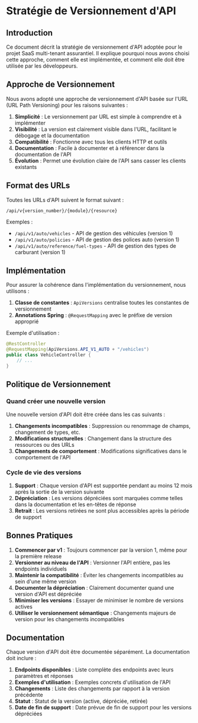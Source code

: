 # Stratégie de Versionnement d'API

## Introduction

Ce document décrit la stratégie de versionnement d'API adoptée pour le projet SaaS multi-tenant assurantiel. Il explique
pourquoi nous avons choisi cette approche, comment elle est implémentée, et comment elle doit être utilisée par les
développeurs.

## Approche de Versionnement

Nous avons adopté une approche de versionnement d'API basée sur l'URL (URL Path Versioning) pour les raisons suivantes :

1. **Simplicité** : Le versionnement par URL est simple à comprendre et à implémenter
2. **Visibilité** : La version est clairement visible dans l'URL, facilitant le débogage et la documentation
3. **Compatibilité** : Fonctionne avec tous les clients HTTP et outils
4. **Documentation** : Facile à documenter et à référencer dans la documentation de l'API
5. **Évolution** : Permet une évolution claire de l'API sans casser les clients existants

## Format des URLs

Toutes les URLs d'API suivent le format suivant :

```
/api/v{version_number}/{module}/{resource}
```

Exemples :

- `/api/v1/auto/vehicles` - API de gestion des véhicules (version 1)
- `/api/v1/auto/policies` - API de gestion des polices auto (version 1)
- `/api/v1/auto/reference/fuel-types` - API de gestion des types de carburant (version 1)

## Implémentation

Pour assurer la cohérence dans l'implémentation du versionnement, nous utilisons :

1. **Classe de constantes** : `ApiVersions` centralise toutes les constantes de versionnement
2. **Annotations Spring** : `@RequestMapping` avec le préfixe de version approprié

Exemple d'utilisation :

```java
@RestController
@RequestMapping(ApiVersions.API_V1_AUTO + "/vehicles")
public class VehicleController {
    // ...
}
```

## Politique de Versionnement

### Quand créer une nouvelle version

Une nouvelle version d'API doit être créée dans les cas suivants :

1. **Changements incompatibles** : Suppression ou renommage de champs, changement de types, etc.
2. **Modifications structurelles** : Changement dans la structure des ressources ou des URLs
3. **Changements de comportement** : Modifications significatives dans le comportement de l'API

### Cycle de vie des versions

1. **Support** : Chaque version d'API est supportée pendant au moins 12 mois après la sortie de la version suivante
2. **Dépréciation** : Les versions dépréciées sont marquées comme telles dans la documentation et les en-têtes de
   réponse
3. **Retrait** : Les versions retirées ne sont plus accessibles après la période de support

## Bonnes Pratiques

1. **Commencer par v1** : Toujours commencer par la version 1, même pour la première release
2. **Versionner au niveau de l'API** : Versionner l'API entière, pas les endpoints individuels
3. **Maintenir la compatibilité** : Éviter les changements incompatibles au sein d'une même version
4. **Documenter la dépréciation** : Clairement documenter quand une version d'API est dépréciée
5. **Minimiser les versions** : Essayer de minimiser le nombre de versions actives
6. **Utiliser le versionnement sémantique** : Changements majeurs de version pour les changements incompatibles

## Documentation

Chaque version d'API doit être documentée séparément. La documentation doit inclure :

1. **Endpoints disponibles** : Liste complète des endpoints avec leurs paramètres et réponses
2. **Exemples d'utilisation** : Exemples concrets d'utilisation de l'API
3. **Changements** : Liste des changements par rapport à la version précédente
4. **Statut** : Statut de la version (active, dépréciée, retirée)
5. **Date de fin de support** : Date prévue de fin de support pour les versions dépréciées

